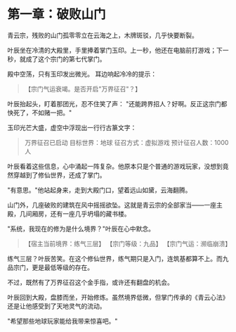 # 第一章：破败山门

青云宗，残败的山门孤零零立在云海之上，木牌斑驳，几乎快要断裂。

叶辰坐在冷清的大殿里，手里捧着掌门玉印。上一秒，他还在电脑前打游戏；下一秒，就成了这个宗门的第七代掌门。

殿中空荡，只有玉印发出微光。
耳边响起冷冷的提示：

> 【宗门气运衰竭。是否开启"万界征召"？】

叶辰抬起头，盯着那团光，忍不住笑了声：
"还能跨界招人？好啊。反正这宗门都快死了，不如赌一把。"

玉印光芒大盛，虚空中浮现出一行行古篆文字：

> 万界征召已启动
> 目标世界：地球
> 征召方式：虚拟游戏
> 预计征召人数：1000人

叶辰看着这些信息，心中涌起一阵复杂。他原本只是个普通的游戏玩家，没想到竟然穿越到了修仙世界，还成了掌门。

"有意思。"他站起身来，走到大殿门口，望着远山如黛，云海翻腾。

山门外，几座破败的建筑在风中摇摇欲坠。这就是青云宗的全部家当——一座主殿，几间厢房，还有一座几乎坍塌的藏书楼。

"系统，我现在的修为是什么境界？"叶辰在心中默念。

> 【宿主当前境界：练气三层】
> 【宗门等级：九品】
> 【宗门气运：濒临崩溃】

练气三层？叶辰苦笑。在这个修仙世界，练气期只是入门，连筑基都算不上。而九品宗门，更是最低等级的存在。

不过，既然有了万界征召这个金手指，或许还有翻盘的机会。

叶辰回到大殿，盘膝而坐，开始修炼。虽然境界低微，但掌门传承的《青云心法》还是让他感受到了天地灵气的流动。

"希望那些地球玩家能给我带来惊喜吧。"
